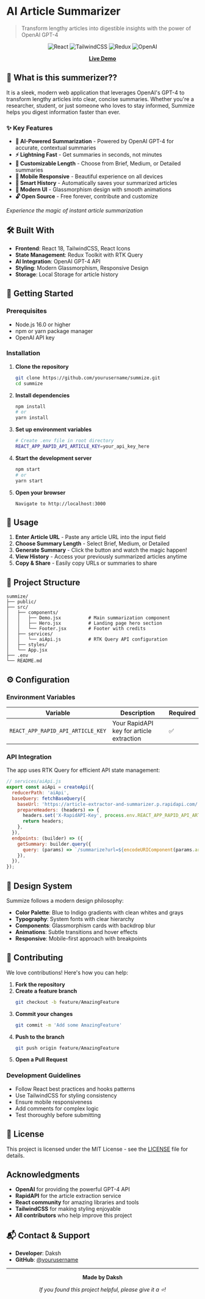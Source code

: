# AI Article Summarizer

> Transform lengthy articles into digestible insights with the power of OpenAI GPT-4

<div align="center">

![React](https://img.shields.io/badge/react-%2320232a.svg?style=for-the-badge&logo=react&logoColor=%2361DAFB)
![TailwindCSS](https://img.shields.io/badge/tailwindcss-%2338B2AC.svg?style=for-the-badge&logo=tailwind-css&logoColor=white)
![Redux](https://img.shields.io/badge/redux-%23593d88.svg?style=for-the-badge&logo=redux&logoColor=white)
![OpenAI](https://img.shields.io/badge/OpenAI-412991?style=for-the-badge&logo=openai&logoColor=white)

**[Live Demo](https://ai-summerizer-by-daksh.netlify.app/)** 


</div>

## 🚀 What is this summerizer??

It is a sleek, modern web application that leverages OpenAI's GPT-4 to transform lengthy articles into clear, concise summaries. Whether you're a researcher, student, or just someone who loves to stay informed, Summize helps you digest information faster than ever.

### ✨ Key Features

- **🎯 AI-Powered Summarization** - Powered by OpenAI GPT-4 for accurate, contextual summaries
- **⚡ Lightning Fast** - Get summaries in seconds, not minutes
- **📏 Customizable Length** - Choose from Brief, Medium, or Detailed summaries
- **📱 Mobile Responsive** - Beautiful experience on all devices
- **💾 Smart History** - Automatically saves your summarized articles
- **🎨 Modern UI** - Glassmorphism design with smooth animations
- **🔓 Open Source** - Free forever, contribute and customize

*Experience the magic of instant article summarization*

## 🛠️ Built With

- **Frontend**: React 18, TailwindCSS, React Icons
- **State Management**: Redux Toolkit with RTK Query
- **AI Integration**: OpenAI GPT-4 API
- **Styling**: Modern Glassmorphism, Responsive Design
- **Storage**: Local Storage for article history

## 🚦 Getting Started

### Prerequisites

- Node.js 16.0 or higher
- npm or yarn package manager
- OpenAI API key

### Installation

1. **Clone the repository**
   ```bash
   git clone https://github.com/yourusername/summize.git
   cd summize
   ```

2. **Install dependencies**
   ```bash
   npm install
   # or
   yarn install
   ```

3. **Set up environment variables**
   ```bash
   # Create .env file in root directory
   REACT_APP_RAPID_API_ARTICLE_KEY=your_api_key_here
   ```

4. **Start the development server**
   ```bash
   npm start
   # or
   yarn start
   ```

5. **Open your browser**
   ```
   Navigate to http://localhost:3000
   ```

## 🎯 Usage

1. **Enter Article URL** - Paste any article URL into the input field
2. **Choose Summary Length** - Select Brief, Medium, or Detailed
3. **Generate Summary** - Click the button and watch the magic happen!
4. **View History** - Access your previously summarized articles anytime
5. **Copy & Share** - Easily copy URLs or summaries to share

## 📁 Project Structure

```
summize/
├── public/
├── src/
│   ├── components/
│   │   ├── Demo.jsx          # Main summarization component
│   │   ├── Hero.jsx          # Landing page hero section
│   │   └── Footer.jsx        # Footer with credits
│   ├── services/
│   │   └── aiApi.js          # RTK Query API configuration
│   ├── styles/
│   └── App.jsx
├── .env
└── README.md
```

## ⚙️ Configuration

### Environment Variables

| Variable | Description | Required |
|----------|-------------|----------|
| `REACT_APP_RAPID_API_ARTICLE_KEY` | Your RapidAPI key for article extraction | ✅ |

### API Integration

The app uses RTK Query for efficient API state management:

```javascript
// services/aiApi.js
export const aiApi = createApi({
  reducerPath: 'aiApi',
  baseQuery: fetchBaseQuery({
    baseUrl: 'https://article-extractor-and-summarizer.p.rapidapi.com/',
    prepareHeaders: (headers) => {
      headers.set('X-RapidAPI-Key', process.env.REACT_APP_RAPID_API_ARTICLE_KEY);
      return headers;
    },
  }),
  endpoints: (builder) => ({
    getSummary: builder.query({
      query: (params) => `/summarize?url=${encodeURIComponent(params.articleUrl)}&length=${params.length}`,
    }),
  }),
});
```

## 🎨 Design System

Summize follows a modern design philosophy:

- **Color Palette**: Blue to Indigo gradients with clean whites and grays
- **Typography**: System fonts with clear hierarchy
- **Components**: Glassmorphism cards with backdrop blur
- **Animations**: Subtle transitions and hover effects
- **Responsive**: Mobile-first approach with breakpoints

## 🤝 Contributing

We love contributions! Here's how you can help:

1. **Fork the repository**
2. **Create a feature branch**
   ```bash
   git checkout -b feature/AmazingFeature
   ```
3. **Commit your changes**
   ```bash
   git commit -m 'Add some AmazingFeature'
   ```
4. **Push to the branch**
   ```bash
   git push origin feature/AmazingFeature
   ```
5. **Open a Pull Request**

### Development Guidelines

- Follow React best practices and hooks patterns
- Use TailwindCSS for styling consistency
- Ensure mobile responsiveness
- Add comments for complex logic
- Test thoroughly before submitting

## 📝 License

This project is licensed under the MIT License - see the [LICENSE](LICENSE) file for details.

##  Acknowledgments

- **OpenAI** for providing the powerful GPT-4 API
- **RapidAPI** for the article extraction service
- **React community** for amazing libraries and tools
- **TailwindCSS** for making styling enjoyable
- **All contributors** who help improve this project

## 📬 Contact & Support

- **Developer**: Daksh
- **GitHub**: [@yourusername](https://github.com/Daksh0269)

---

<div align="center">

**Made by Daksh**

*If you found this project helpful, please give it a ⭐!*

</div>
